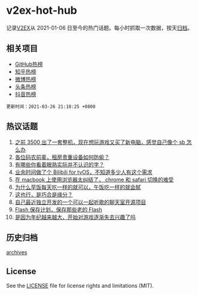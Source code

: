 # v2ex-hot-hub

 记录[V2EX](https://www.v2ex.com/)从 2021-01-06 日至今的热门话题。每小时抓取一次数据，按天[归档](archives)。
 
 ## 相关项目

- [GitHub热榜](https://github.com/lonnyzhang423/github-hot-hub)
- [知乎热榜](https://github.com/lonnyzhang423/zhihu-hot-hub)
- [微博热榜](https://github.com/lonnyzhang423/weibo-hot-hub)
- [头条热榜](https://github.com/lonnyzhang423/toutiao-hot-hub)
- [抖音热榜](https://github.com/lonnyzhang423/douyin-hot-hub)


 `更新时间：2021-03-26 21:18:25 +0800`

## 热议话题

1. [之前 3500 出了一套整机，现在想玩游戏又买了新电脑，感觉自己像个 sb 怎么办](https://www.v2ex.com/t/765249)
1. [各位码农前辈，租房贵重设备如何防偷？](https://www.v2ex.com/t/765254)
1. [有哪些你看着眼熟实际并不认识的字？](https://www.v2ex.com/t/765262)
1. [业余时间做了个 Bilibili for tvOS，不知道多少人有这个需求](https://www.v2ex.com/t/765455)
1. [在 macbook 上使用浏览器太纠结了， chrome 和 safari 切换的难受](https://www.v2ex.com/t/765288)
1. [为什么早饭每天吃一样的就可以，午饭吃一样的就会腻](https://www.v2ex.com/t/765250)
1. [这也行，是巧合是缘分？](https://www.v2ex.com/t/765206)
1. [自己最近独立开发的一个可以一起听歌的聊天室开源项目](https://www.v2ex.com/t/765354)
1. [Flash 保存计划，保存那些老的 Flash](https://www.v2ex.com/t/765236)
1. [是因为年纪越来越大，开始对游戏逐渐失去兴趣了吗](https://www.v2ex.com/t/765480)

## 历史归档

[archives](archives)

## License

See the [LICENSE](LICENSE) file for license rights and limitations (MIT).
